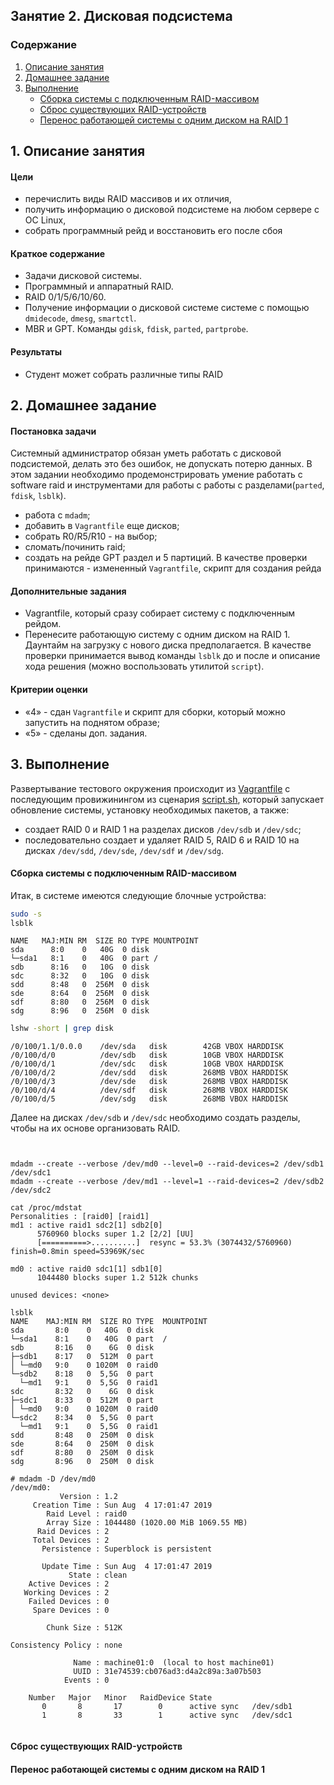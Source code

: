 ## Занятие 2. Дисковая подсистема

### Содержание
1. [Описание занятия](#description)  
2. [Домашнее задание](#homework)  
3. [Выполнение](#exec)
   - [Сборка системы с подключенным RAID-массивом](#exec1)  
   - [Сброс существующих RAID-устройств](#reset)
   - [Перенос работающей системы с одним диском на RAID 1](#exec2)  

## 1. Описание занятия <a name="description"></a>
#### Цели
- перечислить виды RAID массивов и их отличия,  
- получить информацию о дисковой подсистеме на любом сервере с ОС Linux,  
- собрать программный рейд и восстановить его после сбоя  

#### Краткое содержание  
- Задачи дисковой системы.  
- Программный и аппаратный RAID.  
- RAID 0/1/5/6/10/60.  
- Получение информации о дисковой системе системе с помощью `dmidecode`, `dmesg`, `smartctl`.  
- MBR и GPT. Команды `gdisk`, `fdisk`, `parted`, `partprobe`.

#### Результаты  
- Студент может собрать различные типы RAID

## 2. Домашнее задание  <a name="homework"></a>
#### Постановка задачи  
Системный администратор обязан уметь работать с дисковой подсистемой, делать это без ошибок, не допускать потерю данных. В этом задании необходимо продемонстрировать умение работать с software raid и инструментами для работы с работы с разделами(`parted`, `fdisk`, `lsblk`).
- работа с `mdadm`;  
- добавить в `Vagrantfile` еще дисков;  
- собрать R0/R5/R10 - на выбор;  
- сломать/починить raid;  
- создать на рейде GPT раздел и 5 партиций.
В качестве проверки принимаются - измененный `Vagrantfile`, скрипт для создания рейда  
#### Дополнительные задания  
- Vagrantfile, который сразу собирает систему с подключенным рейдом.  
- Перенесите работающую систему с одним диском на RAID 1. Даунтайм на загрузку с нового диска предполагается. В качестве проверки принимается вывод команды `lsblk` до и после и описание хода решения (можно воспользовать утилитой `script`).  
#### Критерии оценки  
- &laquo;4&raquo; - сдан `Vagrantfile` и скрипт для сборки, который можно запустить на поднятом образе;  
- &laquo;5&raquo; - сделаны доп. задания.

## 3. Выполнение <a name="exec"></a>  
Развертывание тестового окружения происходит из [Vagrantfile](https://github.com/che-a/OTUS_LinuxAdministrator/blob/master/lesson_02/Vagrantfile) с последующим провижинингом из сценария [script.sh](https://github.com/che-a/OTUS_LinuxAdministrator/blob/master/lesson_02/script.sh), который запускает обновление системы, установку необходимых пакетов, а также:  
- создает RAID 0 и RAID 1 на разделах дисков `/dev/sdb` и `/dev/sdc`;  
- последовательно создает и удаляет RAID 5, RAID 6 и RAID 10 на дисках `/dev/sdd`, `/dev/sde`, `/dev/sdf` и `/dev/sdg`.  

#### Сборка системы с подключенным RAID-массивом <a name="exec1"></a>
Итак, в системе имеются следующие блочные устройства:
```bash
sudo -s
lsblk
```
```console
NAME   MAJ:MIN RM  SIZE RO TYPE MOUNTPOINT
sda      8:0    0   40G  0 disk
└─sda1   8:1    0   40G  0 part /
sdb      8:16   0   10G  0 disk
sdc      8:32   0   10G  0 disk
sdd      8:48   0  256M  0 disk
sde      8:64   0  256M  0 disk
sdf      8:80   0  256M  0 disk
sdg      8:96   0  256M  0 disk
```
```bash
lshw -short | grep disk
```
```console
/0/100/1.1/0.0.0    /dev/sda   disk        42GB VBOX HARDDISK
/0/100/d/0          /dev/sdb   disk        10GB VBOX HARDDISK
/0/100/d/1          /dev/sdc   disk        10GB VBOX HARDDISK
/0/100/d/2          /dev/sdd   disk        268MB VBOX HARDDISK
/0/100/d/3          /dev/sde   disk        268MB VBOX HARDDISK
/0/100/d/4          /dev/sdf   disk        268MB VBOX HARDDISK
/0/100/d/5          /dev/sdg   disk        268MB VBOX HARDDISK
```
Далее на дисках `/dev/sdb` и `/dev/sdc` необходимо создать разделы, чтобы на их основе организовать RAID.
```bash

```
```console

```

```console
mdadm --create --verbose /dev/md0 --level=0 --raid-devices=2 /dev/sdb1 /dev/sdc1
mdadm --create --verbose /dev/md1 --level=1 --raid-devices=2 /dev/sdb2 /dev/sdc2
```
```console
cat /proc/mdstat
Personalities : [raid0] [raid1]
md1 : active raid1 sdc2[1] sdb2[0]
      5760960 blocks super 1.2 [2/2] [UU]
      [==========>..........]  resync = 53.3% (3074432/5760960) finish=0.8min speed=53969K/sec

md0 : active raid0 sdc1[1] sdb1[0]
      1044480 blocks super 1.2 512k chunks

unused devices: <none>
```
```console
lsblk
NAME    MAJ:MIN RM  SIZE RO TYPE  MOUNTPOINT
sda       8:0    0   40G  0 disk
└─sda1    8:1    0   40G  0 part  /
sdb       8:16   0    6G  0 disk
├─sdb1    8:17   0  512M  0 part
│ └─md0   9:0    0 1020M  0 raid0
└─sdb2    8:18   0  5,5G  0 part
  └─md1   9:1    0  5,5G  0 raid1
sdc       8:32   0    6G  0 disk
├─sdc1    8:33   0  512M  0 part
│ └─md0   9:0    0 1020M  0 raid0
└─sdc2    8:34   0  5,5G  0 part
  └─md1   9:1    0  5,5G  0 raid1
sdd       8:48   0  250M  0 disk
sde       8:64   0  250M  0 disk
sdf       8:80   0  250M  0 disk
sdg       8:96   0  250M  0 disk
```
```console
# mdadm -D /dev/md0
/dev/md0:
           Version : 1.2
     Creation Time : Sun Aug  4 17:01:47 2019
        Raid Level : raid0
        Array Size : 1044480 (1020.00 MiB 1069.55 MB)
      Raid Devices : 2
     Total Devices : 2
       Persistence : Superblock is persistent

       Update Time : Sun Aug  4 17:01:47 2019
             State : clean
    Active Devices : 2
   Working Devices : 2
    Failed Devices : 0
     Spare Devices : 0
     
        Chunk Size : 512K

Consistency Policy : none

              Name : machine01:0  (local to host machine01)
              UUID : 31e74539:cb076ad3:d4a2c89a:3a07b503
            Events : 0

    Number   Major   Minor   RaidDevice State
       0       8       17        0      active sync   /dev/sdb1
       1       8       33        1      active sync   /dev/sdc1
```
```console
```


#### Сброс существующих RAID-устройств  <a name="reset"></a>  

#### Перенос работающей системы с одним диском на RAID 1 <a name="exec2"></a>
